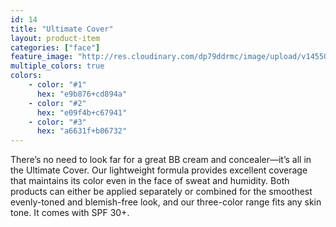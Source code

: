 ```yaml
---
id: 14
title: "Ultimate Cover"
layout: product-item
categories: ["face"]
feature_image: "http://res.cloudinary.com/dp79ddrmc/image/upload/v1455006447/products/ultimateCover.jpg"
multiple_colors: true
colors:
    - color: "#1"
      hex: "e9b876+cd894a"
    - color: "#2"
      hex: "e09f4b+c67941"
    - color: "#3"
      hex: "a6631f+b06732"
---
```

There’s no need to look far for a great BB cream and concealer—it’s all in the Ultimate Cover. Our lightweight formula provides excellent coverage that maintains its color even in the face of sweat and humidity. Both products can either be applied separately or combined for the smoothest evenly-toned and blemish-free look, and our three-color range fits any skin tone. It comes with SPF 30+.